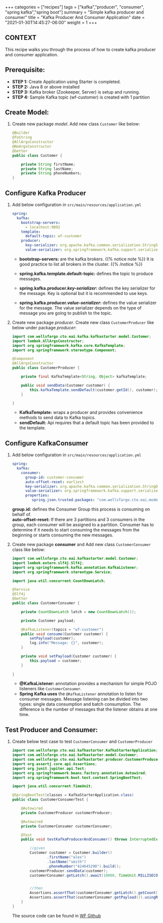 +++
categories = ["recipes"]
tags = ["kafka","producer", "consumer", "spring kafka","spring boot"]
summary = "Simple kafka producer and consumer"
title = "Kafka Producer And Consumer Application"
date = "2021-01-30T14:45:27-06:00"
weight = 1
+++

## CONTEXT
This recipe walks you through the process of how to create kafka producer and consumer application.

## Prerequisite:

- **STEP 1:** Create Application using Starter is completed.
- **STEP 2:** Java 8 or above installed
- **STEP 3:** Kafka broker (Zookeeper, Server) is setup and running.
- **STEP 4:** Sample Kafka topic (wf-customer) is created with 1 partition 

## Create Model:

1. Create new package _model_. Add new class `Customer` like below:
    ```java
    @Builder
    @ToString
    @AllArgsConstructor
    @NoArgsConstructor
    @Getter
    public class Customer {
    
        private String firstName;
        private String lastName;
        private String phoneNumbers;
    }
   ```
   
## Configure Kafka Producer 
1. Add below configuration in `src/main/resources/application.yml`

    ```yaml
    spring:
      kafka:
        bootstrap-servers:
          - localhost:9092
        template:
          default-topic: wf-customer
        producer:
          key-serializer: org.apache.kafka.common.serialization.StringSerializer
          value-serializer: org.springframework.kafka.support.serializer.JsonDeserializer
    ```
    * **bootstrap-servers:** are the kafka brokers.  {{% notice note %}}  It is good practice to list all brokers in the cluster. {{% /notice %}}
                                                     
    * **spring.kafka.template.default-topic:** defines the topic to produce messages.     
    * **spring.kafka.producer._key-serializer_:** defines the key serializer for the message. Key is optional but it is recommended to use keys.  
    * **spring.kafka.producer._value-serializer_:** defines the value serializer for the message. The value serializer depends on the type of message 
                                                    you are going to publish to the topic.   
                                                
1. Create new package _producer_. Create new class `CustomerProducer` like below under package _producer_:

    ```java
    import com.wellsfargo.cto.eai.kafka.kafkastarter.model.Customer;
    import lombok.AllArgsConstructor;
    import org.springframework.kafka.core.KafkaTemplate;
    import org.springframework.stereotype.Component;
   
    @Component
    @AllArgsConstructor
    public class CustomerProducer {
    
        private final KafkaTemplate<String, Object> kafkaTemplate;
    
        public void sendData(Customer customer) {
            this.kafkaTemplate.sendDefault(customer.getId(), customer);
        }
    
    }
    ```
   * **KafkaTemplate:** wraps a producer and provides convenience methods to send data to Kafka topics.
   * **sendDefault:** Api requires that a default topic has been provided to the template.
  
## Configure KafkaConsumer

1. Add below configuration in `src/main/resources/application.yml`

    ```yaml
    spring:
      kafka:
        consumer:
          group-id: customer-consumer
          auto-offset-reset: earliest
          key-serializer: org.apache.kafka.common.serialization.StringDeserializer
          value-serializer: org.springframework.kafka.support.serializer.JsonDeserializer
          properties:
             spring.json.trusted.packages: "com.wellsfargo.cto.eai.model"
    ```

    **group.id:** defines the Consumer Group this process is consuming on behalf of.  
    **auto-offset-reset:** If there are 3 partitions and 3 consumers in the group, each consumer will be assigned to a partition. Consumer has to determine if it needs to start consuming the messages from the beginning or starts consuming the new messages.

1. Create new package **consumer** and Add new class `CustomerConsumer` class like below:

    ```java
    import com.wellsfargo.cto.eai.kafkastarter.model.Customer;
    import lombok.extern.slf4j.Slf4j;
    import org.springframework.kafka.annotation.KafkaListener;
    import org.springframework.stereotype.Service;
    
    import java.util.concurrent.CountDownLatch;
    
    @Service
    @Slf4j
    @Getter
    public class CustomerConsumer {
    
        private CountDownLatch latch = new CountDownLatch(1);
    
        private Customer payload;
    
        @KafkaListener(topics = "wf-customer")
        public void consume(Customer customer) {
            setPayload(customer);
            log.info("Message: {}", customer);
        }
    
        private void setPayload(Customer customer) {
            this.payload = customer;
        }
        
    }
    ```
    * **@KafkaListener:** annotation provides a mechanism for simple POJO listeners like `CustomerConsumer`.  
    * **Spring Kafka uses** the `@KafkaListener` annotation to listen for consumer messages. 
        Message listening can be divided into two types: single data consumption and batch consumption. The difference is the number of messages that the listener obtains at one time.

## Test Producer and Consumer:

1. Create below test case to test `CustomerConsumer` and `CustomerProducer`

    ```java
    import com.wellsfargo.cto.eai.kafkastarter.KafkaStarterApplication;
    import com.wellsfargo.cto.eai.kafkastarter.model.Customer;
    import com.wellsfargo.cto.eai.kafkastarter.producer.CustomerProducer;
    import org.assertj.core.api.Assertions;
    import org.junit.jupiter.api.Test;
    import org.springframework.beans.factory.annotation.Autowired;
    import org.springframework.boot.test.context.SpringBootTest;
    
    import java.util.concurrent.TimeUnit;
    
    @SpringBootTest(classes = KafkaStarterApplication.class)
    public class CustomerConsumerTest {
    
        @Autowired
        private CustomerProducer customerProducer;
    
        @Autowired
        private CustomerConsumer customerConsumer;
    
        @Test
        public void testKafkaProducerAndConsumer() throws InterruptedException {
    
            //given
            Customer customer = Customer.builder()
                    .firstName("alex")
                    .lastName("smith")
                    .phoneNumber("424645290").build();
            customerProducer.sendData(customer);
            customerConsumer.getLatch().await(10000, TimeUnit.MILLISECONDS);
    
    
            //then
            Assertions.assertThat(customerConsumer.getLatch().getCount()).isEqualTo(1L);
            Assertions.assertThat(customerConsumer.getPayload()).usingRecursiveComparison().isEqualTo(customer);
        }
    }
    ```
    The source code can be found in [WF Github]()
